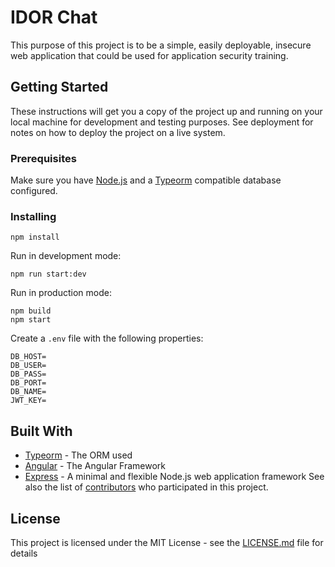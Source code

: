 # IDOR Chat

This purpose of this project is to be a simple, easily deployable, insecure web application that could be used for application security training.

## Getting Started

These instructions will get you a copy of the project up and running on your local machine for development and testing purposes. See deployment for notes on how to deploy the project on a live system.

### Prerequisites

Make sure you have [Node.js](http://nodejs.org/) and a [Typeorm](https://typeorm.io/#/) compatible database configured.

### Installing

```
npm install
```
Run in development mode:
```
npm run start:dev
```
Run in production mode:
```
npm build
npm start
```
Create a `.env` file with the following properties:
```
DB_HOST=
DB_USER=
DB_PASS=
DB_PORT=
DB_NAME=
JWT_KEY=
```
## Built With
* [Typeorm](https://typeorm.io/#/) - The ORM used
* [Angular](https://angular.io/) - The Angular Framework
* [Express](https://expressjs.com/) - A minimal and flexible Node.js web application framework 
See also the list of [contributors](https://github.com/your/project/contributors) who participated in this project.
## License
This project is licensed under the MIT License - see the [LICENSE.md](https://github.com/Whamo12/idor-chat/blob/master/LICENSE) file for details
